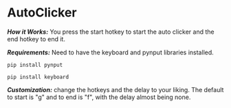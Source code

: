 # AutoClicker

***How it Works:*** You press the start hotkey to start the auto clicker and the end hotkey to end it.

***Requirements:*** Need to have the keyboard and pynput libraries installed.
```
pip install pynput
```
```
pip install keyboard
```

***Customization:*** change the hotkeys and the delay to your liking. The default to start is "g" and to end is "f", with the delay almost being none.
